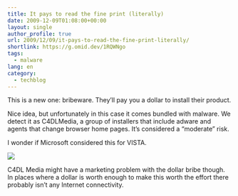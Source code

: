 ```yaml
---
title: It pays to read the fine print (literally)
date: 2009-12-09T01:08:00+00:00
layout: single
author_profile: true
url: 2009/12/09/it-pays-to-read-the-fine-print-literally/
shortlink: https://g.omid.dev/1RQWNgo
tags:
  - malware
lang: en
category: 
  - techblog
---
```

This is a new one: bribeware. They’ll pay you a dollar to install their product.

Nice idea, but unfortunately in this case it comes bundled with malware. We detect it as C4DLMedia, a group of installers that include adware and agents that change browser home pages. It’s considered a “moderate” risk.

I wonder if Microsoft considered this for VISTA.

[![](http://1.bp.blogspot.com/_vaUVXcmC3OI/Sx7xLtDilqI/AAAAAAAAASQ/yfbJEeoiwkw/s400/X3codec.jpg)](http://1.bp.blogspot.com/_vaUVXcmC3OI/Sx7xLtDilqI/AAAAAAAAASQ/yfbJEeoiwkw/s1600-h/X3codec.jpg)

C4DL Media might have a marketing problem with the dollar bribe though. In places where a dollar is worth enough to make this worth the effort there probably isn’t any Internet connectivity.